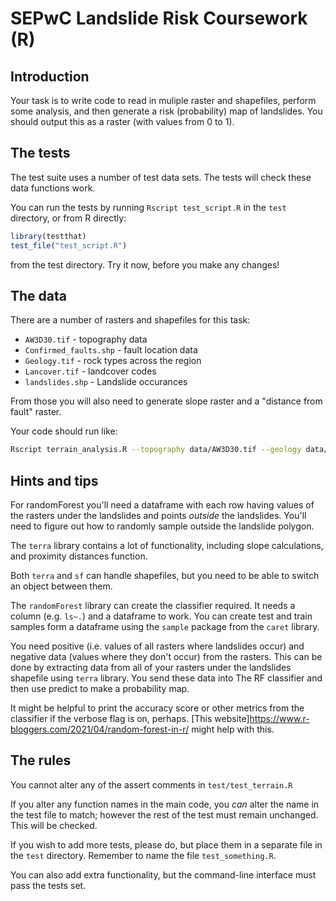 # SEPwC Landslide Risk Coursework (R)

## Introduction

Your task is to write code to read in muliple raster and shapefiles, perform some analysis, 
and then generate a risk (probability) map of landslides. You should output this as a 
raster (with values from 0 to 1).

## The tests

The test suite uses a number of test data sets. The tests will check these data
functions work. 

You can run the tests by running `Rscript test_script.R` in the `test` directory, 
or from R directly:

```R
library(testthat)
test_file("test_script.R")
```

from the test directory. Try it now, before you make any changes!

## The data


There are a number of rasters and shapefiles for this task:

 - `AW3D30.tif` - topography data
 - `Confirmed_faults.shp` - fault location data
 - `Geology.tif` - rock types across the region
 - `Lancover.tif` - landcover codes
 - `landslides.shp` - Landslide occurances

From those you will also need to generate slope raster and a "distance from fault" raster.

Your code should run like:

```bash
Rscript terrain_analysis.R --topography data/AW3D30.tif --geology data/geology_raster.tif --landcover data/Landcover.tif --faults data/Confirmed_faults.shp data/landslides.shp probability.tif
```

## Hints and tips

For randomForest you'll need a dataframe with each row having values of the 
rasters under the landslides and points *outside* the landslides. You'll
need to figure out how to randomly sample outside the landslide polygon. 

The `terra` library contains a lot of functionality, including slope
calculations, and proximity distances function. 

Both `terra` and `sf` can handle shapefiles, but you need to be able to switch 
an object between them. 

The `randomForest` library can create the classifier required. It needs a column (e.g. `ls~.`) and
a dataframe to work. You can create test and train samples form a dataframe using the `sample` package from
the `caret` library. 

You need positive (i.e. values of all rasters where landslides occur) and negative data
(values where they don't occur) 
from the rasters. This can be done by extracting data from 
all of your rasters under the landslides shapefile using `terra` library. 
You send these data into The RF classifier 
and then use predict to make a probability map.

It might be helpful to print the accuracy score
or other metrics from the classifier if the verbose flag is on, perhaps.
[This website]<https://www.r-bloggers.com/2021/04/random-forest-in-r/> might
help with this.

## The rules

You cannot alter any of the assert comments in `test/test_terrain.R`

If you alter any function names in the main code, you *can* alter the name
in the test file to match; however the rest of the test must remain unchanged. 
This will be checked.

If you wish to add more tests, please do, but place them in a separate file
in the `test` directory. Remember to name the file `test_something.R`.

You can also add extra functionality, but the command-line interface must pass
the tests set.

